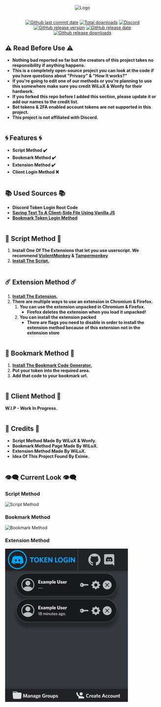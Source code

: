 <div align="center">
<img src="https://raw.githubusercontent.com/WiLuX-Source/Discord-Token-Login/master/Resources/New_LogoNB.png" height="200em" alt="Logo">
<br></br>

[![Github last commit date](https://img.shields.io/github/last-commit/WiLuX-Source/Discord-Token-Login.svg?label=Updated&logo=github&cacheSeconds=600)](https://github.com/WiLuX-Source/Discord-Token-Login/commits)
[![Total downloads](https://img.shields.io/github/downloads/WiLuX-Source/Discord-Token-Login/total.svg?label=Downloads&logo=github&cacheSeconds=600)](https://github.com/WiLuX-Source/Discord-Token-Login/releases)
[![Discord](https://img.shields.io/discord/852591290872233984.svg?color=7289da&label=Discord&logo=discord&logoColor=white&cacheSeconds=3600)](https://discord.gg/BvT98xY2rr)
[![GitHub release version](https://img.shields.io/github/v/release/WiLuX-Source/Discord-Token-Login.svg?label=Version&logo=github&cacheSeconds=600)](https://github.com/WiLuX-Source/Discord-Token-Login/releases)
[![GitHub release date](https://img.shields.io/github/release-date-pre/WiLuX-Source/Discord-Token-Login.svg?label=Released&logo=github&cacheSeconds=600)](https://github.com/WiLuX-Source/Discord-Token-Login/releases)
[![Github release downloads](https://img.shields.io/github/downloads-pre/WiLuX-Source/Discord-Token-Login/latest/total.svg?label=Last+Downloads&logo=github&cacheSeconds=600)](https://github.com/WiLuX-Source/Discord-Token-Login/releases)
</div>

## ⚠️ Read Before Use ⚠️
- **Nothing bad reported so far but the creators of this project takes no responsibility if anything happens.**
- **This is a completely open-source project you can look at the code if you have questions about "Privacy" & "How It works?"**
- **If you're going to edit one of our methods or you're planning to use this somewhere make sure you credit WiLuX & Wonfy for their hardwork.**
- **If you forked this repo before I added this section, please update it or add our names to the credit list.**
- **Bot tokens & 2FA enabled account tokens are not supported in this project.**
- **This project is not affiliated with Discord.**
<br></br>

## 🌀 Features 🌀
- **Script Method ✔️**
- **Bookmark Method ✔️**
- **Extension Method ✔️**
- **Client Login Method ❌**
<br></br>

## 📚 Used Sources 📚
- **Discord Token Login Root Code**
- **[Saving Text To A Client-Side File Using Vanilla JS](https://robkendal.co.uk/blog/2020-04-17-saving-text-to-client-side-file-using-vanilla-js)**
- **[Bookmark Token Login Method](https://github.com/Kappador/Token-Bookmark-Login)**
<br></br>

## 📜 Script Method 📜
1. **Install One Of The Extensions that let you use userscript. We recommend [ViolentMonkey](https://violentmonkey.github.io/) & [Tampermonkey](https://www.tampermonkey.net/)**
2. **[Install The Script.](https://github.com/WiLuX-Source/Discord-Token-Login/raw/master/Token%20Login%20Script.user.js)**
<br></br>

## ☄️ Extension Method ☄️
1. **[Install The Extension.](https://github.com/WiLuX-Source/Discord-Token-Login/releases/tag/1.5)**
2. **There are multiple ways to use an extension in Chromium & Firefox.**
   1. **You can use the extension unpacked in Chromium & Firefox.**
       - **Firefox deletes the extension when you load it unpacked!**
   2. **You can install the extension packed**
       - **There are flags you need to disable in order to install the extension method because of this extension not in the extension store** 
<br></br>

## 🔖 Bookmark Method 🔖
1. **[Install The Bookmark Code Generator.](https://raw.githubusercontent.com/WiLuX-Source/Discord-Token-Login/master/Bookmark.html)**
2. **Put your token into the required area.**
3. **Add that code to your bookmark url.**
<br></br>

## 🤖 Client Method 🤖
**W.I.P - Work In Progress.**
<br></br>

## 📄 Credits 📄
- **Script Method Made By WiLuX & Wonfy.**
- **Bookmark Method Page Made By WiLuX.**
- **Extension Method Made By WiLuX.**
- **Idea Of This Project Found By Exinie.**
<br></br>

## 👁️‍🗨️ Current Look 👁️‍🗨️
### Script Method
<img src="https://raw.githubusercontent.com/WiLuX-Source/Discord-Token-Login/master/Resources/Scriptmethod.png" alt="Script Method">

### Bookmark Method
<img src="https://raw.githubusercontent.com/WiLuX-Source/Discord-Token-Login/master/Resources/Bookmarkmethod.png" alt="Bookmark Method">

### Extension Method
<img src="https://raw.githubusercontent.com/WiLuX-Source/Discord-Token-Login/master/Resources/Extensionnew.png" alt="Extension Method">
